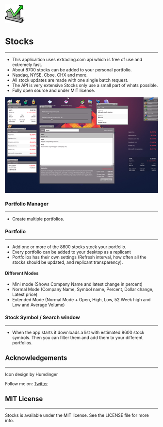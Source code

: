 <img src="https://raw.githubusercontent.com/Konrad77/HaikuStocks/master/Screenshots/Stocks-app.iom_64.png" width="64" height="64">

# Stocks
----------------

- This applicaition uses extrading.com api which is free of use and extremely fast.
- About 8700 stocks can be added to your personal portfolio.
- Nasdaq, NYSE, Cboe, CHX and more. 
- All stock updates are made with one single batch request.
- The API is very extensive Stocks only use a small part of whats possible.
- Fully open source and under MIT license.

<p align="center">
  <img src="https://raw.githubusercontent.com/Konrad77/HaikuStocks/master/Screenshots/screenshot.png" alt="Icon"/>
</p>

### Portfolio Manager
----------------
- Create multiple portfolios. 

### Portfolio
----------------
- Add one or more of the 8600 stocks stock your portfolio.
- Every portfolio can be added to your desktop as a replicant
- Portfolios has their own settings (Refresh interval, how often all the stocks should be updated, and replicant transparency).

#### Different Modes
- Mini mode (Shows Company Name and latest change in percent)
- Normal Mode (Company Name, Symbol name, Percent, Dollar change, Latest price)
- Extended Mode (Normal Mode + Open, High, Low, 52 Week high and Low and Average Volume)

### Stock Symbol / Search window
----------------
- When the app starts it downloads a list with estimated 8600 stock symbols. Then you can filter them and add them to your different portfolios. 

## Acknowledgements
----------------
Icon design by Humdinger

Follow me on:
[Twitter](https:://twitter.com/konrad1977)

## MIT License
----------------
Stocks is available under the MIT license. See the LICENSE file for more info.
